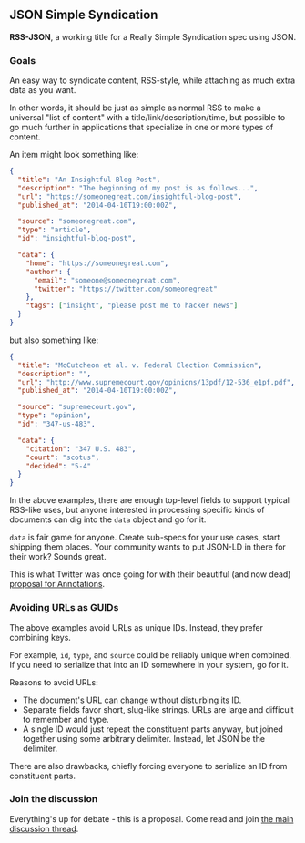 ## JSON Simple Syndication

**RSS-JSON**, a working title for a Really Simple Syndication spec using JSON.

### Goals

An easy way to syndicate content, RSS-style, while attaching as much extra data as you want.

In other words, it should be just as simple as normal RSS to make a universal "list of content" with a title/link/description/time, but possible to go much further in applications that specialize in one or more types of content.

An item might look something like:

```json
{
  "title": "An Insightful Blog Post",
  "description": "The beginning of my post is as follows...",
  "url": "https://someonegreat.com/insightful-blog-post",
  "published_at": "2014-04-10T19:00:00Z",

  "source": "someonegreat.com",
  "type": "article",
  "id": "insightful-blog-post",

  "data": {
    "home": "https://someonegreat.com",
    "author": {
      "email": "someone@someonegreat.com",
      "twitter": "https://twitter.com/someonegreat"
    },
    "tags": ["insight", "please post me to hacker news"]
  }
}
```

but also something like:

```json
{
  "title": "McCutcheon et al. v. Federal Election Commission",
  "description": "",
  "url": "http://www.supremecourt.gov/opinions/13pdf/12-536_e1pf.pdf",
  "published_at": "2014-04-10T19:00:00Z",

  "source": "supremecourt.gov",
  "type": "opinion",
  "id": "347-us-483",

  "data": {
    "citation": "347 U.S. 483",
    "court": "scotus",
    "decided": "5-4"
  }
}
```

In the above examples, there are enough top-level fields to support typical RSS-like uses, but anyone interested in processing specific kinds of documents can dig into the `data` object and go for it.

`data` is fair game for anyone. Create sub-specs for your use cases, start shipping them places. Your community wants to put JSON-LD in there for their work? Sounds great.

This is what Twitter was once going for with their beautiful (and now dead) [proposal for Annotations](http://www.slideshare.net/raffikrikorian/twitter-api-annotations).

### Avoiding URLs as GUIDs

The above examples avoid URLs as unique IDs. Instead, they prefer combining keys.

For example, `id`, `type`, and `source` could be reliably unique when combined. If you need to serialize that into an ID somewhere in your system, go for it.

Reasons to avoid URLs:

* The document's URL can change without disturbing its ID.
* Separate fields favor short, slug-like strings. URLs are large and difficult to remember and type.
* A single ID would just repeat the constituent parts anyway, but joined together using some arbitrary delimiter. Instead, let JSON be the delimiter.

There are also drawbacks, chiefly forcing everyone to serialize an ID from constituent parts.

### Join the discussion

Everything's up for debate - this is a proposal. Come read and join [the main discussion thread](https://github.com/konklone/rss-json/issues/1).
